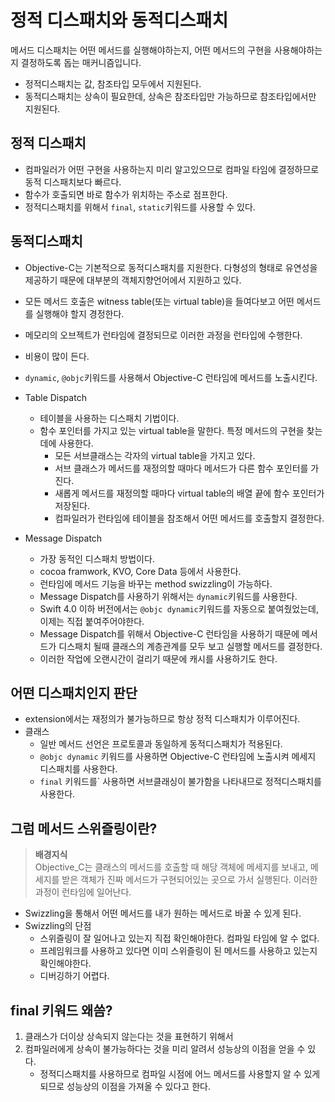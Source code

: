 # 정적 디스패치와 동적디스패치

메서드 디스패치는 어떤 메서드를 실행해야하는지, 어떤 메서드의 구현을 사용해야하는지 결정하도록 돕는 매커니즘입니다.

- 정적디스패치는 값, 참조타입 모두에서 지원된다.
- 동적디스패치는 상속이 필요한데, 상속은 참조타입만 가능하므로 참조타입에서만 지원된다.

## 정적 디스패치
- 컴파일러가 어떤 구현을 사용하는지 미리 알고있으므로 컴파일 타임에 결정하므로 동적 디스패치보다 빠르다.
- 함수가 호출되면 바로 함수가 위치하는 주소로 점프한다.
- 정적디스패치를 위해서 `final`, `static`키워드를 사용할 수 있다.

## 동적디스패치
- Objective-C는 기본적으로 동적디스패치를 지원한다. 다형성의 형태로 유연성을 제공하기 때문에 대부분의 객체지향언어에서 지원하고 있다.
- 모든 메서드 호출은 witness table(또는 virtual table)을 들여다보고 어떤 메서드를 실행해야 할지 경정한다. 
- 메모리의 오브젝트가 런타임에 결정되므로 이러한 과정을 런타입에 수행한다.
- 비용이 많이 든다.
- `dynamic`, `@objc`키워드를 사용해서 Objective-C 런타임에 메서드를 노출시킨다.

- Table Dispatch
    - 테이블을 사용하는 디스패치 기법이다.
    - 함수 포인터를 가지고 있는 virtual table을 말한다. 특정 메서드의 구현을 찾는데에 사용한다.
        - 모든 서브클래스는 각자의 virtual table을 가지고 있다.
        - 서브 클래스가 메서드를 재정의할 때마다 메서드가 다른 함수 포인터를 가진다.
        - 새롭게 메서드를 재정의할 때마다 virtual table의 배열 끝에 함수 포인터가 저장된다.
        - 컴파일러가 런타임에 테이블을 참조해서 어떤 메서드를 호출할지 결정한다.

- Message Dispatch
    - 가장 동적인 디스패치 방법이다.
    - cocoa framwork, KVO, Core Data 등에서 사용한다.
    - 런타임에 메서드 기능을 바꾸는 method swizzling이 가능하다.
    - Message Dispatch를 사용하기 위해서는 `dynamic`키워드를 사용한다.
    - Swift 4.0 이하 버전에서는 `@objc dynamic`키워드를 자동으로 붙여줬었는데, 이제는 직접 붙여주어야한다.
    - Message Dispatch를 위해서 Objective-C 런타임을 사용하기 때문에 메서드가 디스패치 될때
    클래스의 계층관계를 모두 보고 실행할 메서드를 결정한다.
    - 이러한 작업에 오랜시간이 걸리기 때문에 캐시를 사용하기도 한다.

## 어떤 디스패치인지 판단

- extension에서는 재정의가 불가능하므로 항상 정적 디스패치가 이루어진다.
- 클래스
    - 일반 메서드 선언은 프로토콜과 동일하게 동적디스패치가 적용된다.
    - `@objc dynamic` 키워드를 사용하면 Objective-C 런타임에 노출시켜 메세지 디스패치를 사용한다.
    - `final` 키워드를` 사용하면 서브클래싱이 불가함을 나타내므로 정적디스패치를 사용한다.

##  그럼 메서드 스위즐링이란?
> **배경지식**<br>
Objective_C는 클래스의 메서드를 호출할 때 해당 객체에 메세지를 보내고, 메세지를 받은 객체가 진짜 메서드가 구현되어있는 곳으로 가서 실행된다. 이러한 과정이 런타임에 일어난다.

- Swizzling을 통해서 어떤 메서드를 내가 원하는 메서드로 바꿀 수 있게 된다.
- Swizzling의 단점
    - 스위즐링이 잘 일어나고 있는지 직접 확인해야한다. 컴파일 타임에 알 수 없다.
    - 프레임워크를 사용하고 있다면 이미 스위즐링이 된 메서드를 사용하고 있는지 확인해야한다.
    - 디버깅하기 어렵다.

## final 키워드 왜씀?
1. 클래스가 더이상 상속되지 않는다는 것을 표현하기 위해서
2. 컴파일러에게 상속이 불가능하다는 것을 미리 알려서 성능상의 이점을 얻을 수 있다.
    - 정적디스패치를 사용하므로 컴파일 시점에 어느 메서드를 사용할지 알 수 있게 되므로 성능상의 이점을 가져올 수 있다고 한다. 
